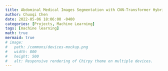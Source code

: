 ```yaml
---
title: Abdominal Medical Images Segmentation with CNN-Transformer Hybrid Model
author: Chuoqi Chen
date: 2022-05-06 18:06:00 -0400
categories: [Projects, Machine Learning]
tags: [machine learning]
math: true
mermaid: true
# image:
#   path: /commons/devices-mockup.png
#   width: 800
#   height: 500
#   alt: Responsive rendering of Chirpy theme on multiple devices.
---
```



